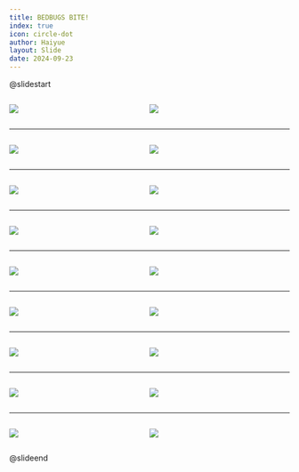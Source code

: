 ```yaml
---
title: BEDBUGS BITE!
index: true
icon: circle-dot
author: Haiyue
layout: Slide
date: 2024-09-23
---
```

 
@slidestart

<div style="display:flex">
<div style="flex:1">

![](https://raw.githubusercontent.com/yclord/reading/refs/heads/master/english/Level-N/BEDBUGS%20BITE!/001.webp)
</div>
<div style="flex:1">

![](https://raw.githubusercontent.com/yclord/reading/refs/heads/master/english/Level-N/BEDBUGS%20BITE!/002.webp)
</div>
</div>

---

<div style="display:flex">
<div style="flex:1">

![](https://raw.githubusercontent.com/yclord/reading/refs/heads/master/english/Level-N/BEDBUGS%20BITE!/003.webp)
</div>
<div style="flex:1">

![](https://raw.githubusercontent.com/yclord/reading/refs/heads/master/english/Level-N/BEDBUGS%20BITE!/004.webp)
</div>
</div>

---

<div style="display:flex">
<div style="flex:1">

![](https://raw.githubusercontent.com/yclord/reading/refs/heads/master/english/Level-N/BEDBUGS%20BITE!/005.webp)
</div>
<div style="flex:1">

![](https://raw.githubusercontent.com/yclord/reading/refs/heads/master/english/Level-N/BEDBUGS%20BITE!/006.webp)
</div>
</div>

---

<div style="display:flex">
<div style="flex:1">

![](https://raw.githubusercontent.com/yclord/reading/refs/heads/master/english/Level-N/BEDBUGS%20BITE!/007.webp)
</div>
<div style="flex:1">

![](https://raw.githubusercontent.com/yclord/reading/refs/heads/master/english/Level-N/BEDBUGS%20BITE!/008.webp)
</div>
</div>

---

<div style="display:flex">
<div style="flex:1">

![](https://raw.githubusercontent.com/yclord/reading/refs/heads/master/english/Level-N/BEDBUGS%20BITE!/009.webp)
</div>
<div style="flex:1">

![](https://raw.githubusercontent.com/yclord/reading/refs/heads/master/english/Level-N/BEDBUGS%20BITE!/010.webp)
</div>
</div>

---

<div style="display:flex">
<div style="flex:1">

![](https://raw.githubusercontent.com/yclord/reading/refs/heads/master/english/Level-N/BEDBUGS%20BITE!/011.webp)
</div>
<div style="flex:1">

![](https://raw.githubusercontent.com/yclord/reading/refs/heads/master/english/Level-N/BEDBUGS%20BITE!/012.webp)
</div>
</div>

---

<div style="display:flex">
<div style="flex:1">

![](https://raw.githubusercontent.com/yclord/reading/refs/heads/master/english/Level-N/BEDBUGS%20BITE!/013.webp)
</div>
<div style="flex:1">

![](https://raw.githubusercontent.com/yclord/reading/refs/heads/master/english/Level-N/BEDBUGS%20BITE!/014.webp)
</div>
</div>

---

<div style="display:flex">
<div style="flex:1">

![](https://raw.githubusercontent.com/yclord/reading/refs/heads/master/english/Level-N/BEDBUGS%20BITE!/015.webp)
</div>
<div style="flex:1">

![](https://raw.githubusercontent.com/yclord/reading/refs/heads/master/english/Level-N/BEDBUGS%20BITE!/016.webp)
</div>
</div>

---

<div style="display:flex">
<div style="flex:1">

![](https://raw.githubusercontent.com/yclord/reading/refs/heads/master/english/Level-N/BEDBUGS%20BITE!/017.webp)
</div>
<div style="flex:1">

![](https://raw.githubusercontent.com/yclord/reading/refs/heads/master/english/Level-N/BEDBUGS%20BITE!/018.webp)
</div>
</div>

@slideend